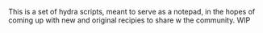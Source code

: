 This is a set of hydra scripts, meant to serve as a notepad, in the hopes of coming up with new and original recipies to share w the community. WIP